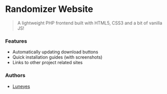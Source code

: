 # Randomizer Website
> A lightweight PHP frontend built with HTML5, CSS3 and a bit of vanilla JS!

### Features
* Automatically updating download buttons
* Quick installation guides (with screenshots)
* Links to other project related sites

### Authors
* [Luneyes](https://github.com/orgs/zsrtp/people/Luneyes)
